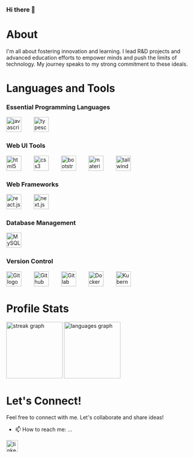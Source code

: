 ### Hi there 👋

# About

I'm all about fostering innovation and learning. I lead R&D projects and advanced education efforts to empower minds and push the limits of technology. My journey speaks to my strong commitment to these ideals.

<!--
**amitbilapatte/amitbilapatte** is a ✨ _special_ ✨ repository because its `README.md` (this file) appears on your GitHub profile.

Here are some ideas to get you started:

- 🔭 I’m currently working on ...
- 🌱 I’m currently learning ...
- 👯 I’m looking to collaborate on ...
- 🤔 I’m looking for help with ...
- 💬 Ask me about ...
- 📫 How to reach me: ...
- 😄 Pronouns: ...
- ⚡ Fun fact: ...
-->



# Languages and Tools
### Essential Programming Languages
<div align="left">
  <img src="https://cdn.jsdelivr.net/gh/devicons/devicon/icons/javascript/javascript-original.svg" height="40" alt="javascript logo" title="Javascript"  />
  <img width="25" />
  <img src="https://cdn.jsdelivr.net/gh/devicons/devicon/icons/typescript/typescript-original.svg" height="40" alt="typescript logo" title="Typescript"  />
  <img width="25" />
</div>

### Web UI Tools
<div align="left">
  <img src="https://cdn.jsdelivr.net/gh/devicons/devicon/icons/html5/html5-original.svg" height="40" alt="html5 logo" title="HTML5"  />
  <img width="25" />
  <img src="https://cdn.jsdelivr.net/gh/devicons/devicon/icons/css3/css3-original.svg" height="40" alt="css3 logo" title="CSS3"  />
  <img width="25" />
  <img src="https://cdn.jsdelivr.net/gh/devicons/devicon/icons/bootstrap/bootstrap-original.svg" height="40" alt="bootstrap logo" title="Bootstrap" />
  <img width="25" />
  <img src="https://cdn.jsdelivr.net/gh/devicons/devicon/icons/materialui/materialui-original.svg" height="40" alt="material ui logo" title="Material UI" />
  <img width="25" />
  <img src="https://cdn.jsdelivr.net/gh/devicons/devicon/icons/tailwindcss/tailwindcss-plain.svg" height="40" alt="tailwind css logo" title="Tailwind CSS"  />
  <img width="25" />
</div>

### Web Frameworks
<div align="left">
  <img src="https://cdn.jsdelivr.net/gh/devicons/devicon/icons/react/react-original.svg" height="40" alt="react.js logo" title="React.Js" />
  <img width="25" />
  <img src="https://cdn.jsdelivr.net/gh/devicons/devicon/icons/nextjs/nextjs-original.svg" height="40" alt="next.js logo" title="Next.Js" />
  <img width="25" />
</div>

### Database Management
<div align="left">
  <img src="https://cdn.jsdelivr.net/gh/devicons/devicon/icons/mysql/mysql-plain.svg" height="40" alt="MySQL logo" title="MySQL" />
  <img width="25" />
</div>

### Version Control
<div align="left">
  <img src="https://cdn.jsdelivr.net/gh/devicons/devicon/icons/git/git-original.svg" height="40" alt="Git logo" title="Git" />
  <img width="25" />          
  <img src="https://cdn.jsdelivr.net/gh/devicons/devicon/icons/github/github-original.svg" height="40" alt="Github logo" title="Github" />
  <img width="25" />
  <img src="https://cdn.jsdelivr.net/gh/devicons/devicon/icons/gitlab/gitlab-original.svg" height="40" alt="Gitlab logo" title="Gitlab" />
  <img width="25" />
   <img  src="https://cdn.jsdelivr.net/gh/devicons/devicon/icons/docker/docker-plain-wordmark.svg" height="40" alt="Docker logo" title="Docker" />
  <img width="25" />    
  <img  src="https://cdn.jsdelivr.net/gh/devicons/devicon/icons/kubernetes/kubernetes-plain-wordmark.svg" height="40" alt="Kubernetes logo" title="Kubernetes" />
  <img width="25" />  
          
</div>

# Profile Stats

<div align="left">
<!--   <img src="https://github-readme-stats.vercel.app/api?username=amitbilapatte" height="150" alt="stats graph"  /> -->
  <img src="https://github-readme-streak-stats.herokuapp.com/?user=amitbilapatte" height="150" alt="streak graph"  />
  <img src="https://github-readme-stats.vercel.app/api/top-langs/?username=amitbilapatte" height="150" alt="languages graph"  />
</div>

# Let's Connect!
Feel free to connect with me. Let's collaborate and share ideas!

- 📫 How to reach me: ...
<div align="left">
  <a href="https://linkedin.com/in/amitbilapatte" target="_blank">
    <img src="https://img.shields.io/badge/LinkedIn-blue?logo=linkedin&logoColor=white&labelColor=&style=for-the-badge" height="31" alt="linkedin logo"  />
  </a>
</div>
